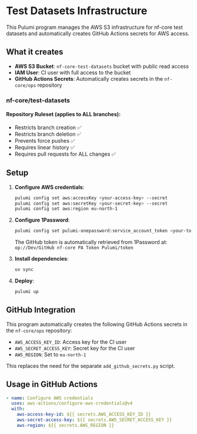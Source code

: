# Test Datasets Infrastructure

This Pulumi program manages the AWS S3 infrastructure for nf-core test datasets and automatically creates GitHub Actions secrets for AWS access.

## What it creates

- **AWS S3 Bucket**: `nf-core-test-datasets` bucket with public read access
- **IAM User**: CI user with full access to the bucket
- **GitHub Actions Secrets**: Automatically creates secrets in the `nf-core/ops` repository

### nf-core/test-datasets

#### Repository Ruleset (applies to ALL branches):

- Restricts branch creation ✅
- Restricts branch deletion ✅
- Prevents force pushes ✅
- Requires linear history ✅
- Requires pull requests for ALL changes ✅

## Setup

1. **Configure AWS credentials**:

   ```bash
   pulumi config set aws:accessKey <your-access-key> --secret
   pulumi config set aws:secretKey <your-secret-key> --secret
   pulumi config set aws:region eu-north-1
   ```

2. **Configure 1Password**:

   ```bash
   pulumi config set pulumi-onepassword:service_account_token <your-token> --secret
   ```

   The GitHub token is automatically retrieved from 1Password at:
   `op://Dev/GitHub nf-core PA Token Pulumi/token`

3. **Install dependencies**:

   ```bash
   uv sync
   ```

4. **Deploy**:
   ```bash
   pulumi up
   ```

## GitHub Integration

This program automatically creates the following GitHub Actions secrets in the `nf-core/ops` repository:

- `AWS_ACCESS_KEY_ID`: Access key for the CI user
- `AWS_SECRET_ACCESS_KEY`: Secret key for the CI user
- `AWS_REGION`: Set to `eu-north-1`

This replaces the need for the separate `add_github_secrets.py` script.

## Usage in GitHub Actions

```yaml
- name: Configure AWS credentials
  uses: aws-actions/configure-aws-credentials@v4
  with:
    aws-access-key-id: ${{ secrets.AWS_ACCESS_KEY_ID }}
    aws-secret-access-key: ${{ secrets.AWS_SECRET_ACCESS_KEY }}
    aws-region: ${{ secrets.AWS_REGION }}
```
